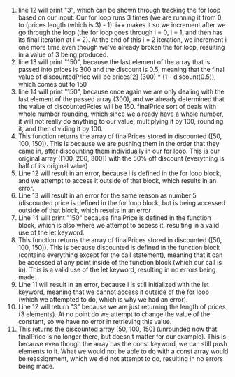1. line 12 will print "3", which can be shown through tracking the for loop based on our input. Our for loop runs 3 times (we are running it from 0 to (prices.length (which is 3) - 1). i++ makes it so we increment after we go through the loop (the for loop goes through i = 0, i = 1, and then has its final iteration at i = 2). At the end of this i = 2 iteration, we increment i one more time even though we've already broken the for loop, resulting in a value of 3 being produced.
2. line 13 will print "150", because the last element of the array that is passed into prices is 300 and the discount is 0.5, meaning that the final value of discountedPrice will be prices[2] (300) * (1 - discount(0.5)), which comes out to 150
3. line 14 will print "150", because once again we are only dealing with the last element of the passed array (300), and we already determined that the value of discountedPcies will be 150. finalPrice sort of deals with whole number rounding, which since we already have a whole number, it will not really do anything to our value, multiplying it by 100, rounding it, and then dividing it by 100. 
4. This function returns the array of finalPrices stored in discounted ([50, 100, 150]). This is because we are pushing them in the order that they came in, after discounting them individually in our for loop. This is our original array ([100, 200, 300]) with the 50% off discount (everything is half of its original value)
5. Line 12 will result in an error, because i is defined in the for loop block, and we attempt to access it outside of that block, which results in an error.
6. Line 13 will result in an error for the same reason as number 5 (discounted price is defined in the for loop block, but is being accessed outside of that block, which results in an error
7. Line 14 will print "150" because finalPrice is defined in the function block, which is also where we attempt to access it, resulting in a valid use of the let keyword.
8. This function returns the array of finalPrices stored in discounted ([50, 100, 150]). This is because discounted is defined in the function block (contains everything except for the call statement), meaning that it can be accessed at any point inside of the function block (which our call is in). This is a valid use of the let keyword, resulting in no errors being made.
9. Line 11 will result in an error, because i is still initialized with the let keyword, meaning that we cannot access it outside of the for loop (which we attempted to do, which is why we had an error).
10. Line 12 will return "3" because we are just returning the length of prices (3 elements). At no point do we attempt to change the value of the constant, so we have no error in retrieving this value.
11. This returns the discounted array [50, 100, 150] (unrounded now that finalPrice is no longer there, but doesn't matter for our example). This is because even though the array has the const keyword, we can still push elements to it. What we would not be able to do with a const array would be reassignment, which we did not attempt to do, resulting in no errors being made. 
